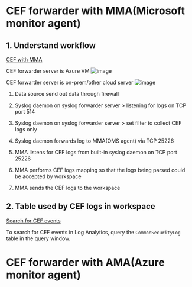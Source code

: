 # CEF forwarder with MMA(Microsoft monitor agent)
## 1. Understand workflow 
[CEF with MMA](https://learn.microsoft.com/en-us/azure/sentinel/connect-common-event-format)

CEF forwarder server is Azure VM 
![image](https://user-images.githubusercontent.com/96930989/211131290-975809f8-ddee-4d8e-ad71-a29740ccba16.png)

CEF forwarder server is on-prem/other cloud server
![image](https://user-images.githubusercontent.com/96930989/211131297-610608d1-038e-4f95-9b31-3c3621f2e2c2.png)

1. Data source send out data through firewall

2. Syslog daemon on syslog forwarder server > listening for logs on TCP port 514 

3. Syslog daemon on syslog forwarder server > set filter to collect CEF logs only

4. Syslog daemon forwards log to MMA(OMS agent) via TCP 25226

5. MMA listens for CEF logs from built-in syslog daemon on TCP port 25226 

6. MMA performs CEF logs mapping so that the logs being parsed could be accepted by workspace

7. MMA sends the CEF logs to the workspace

## 2. Table used by CEF logs in workspace
[Search for CEF events](https://learn.microsoft.com/en-us/azure/sentinel/connect-common-event-format#find-your-data)

To search for CEF events in Log Analytics, query the `CommonSecurityLog` table in the query window.

# CEF forwarder with AMA(Azure monitor agent)

